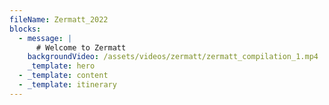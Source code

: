 ```yaml
---
fileName: Zermatt_2022
blocks:
  - message: |
      # Welcome to Zermatt
    backgroundVideo: /assets/videos/zermatt/zermatt_compilation_1.mp4
    _template: hero
  - _template: content
  - _template: itinerary
---
```


